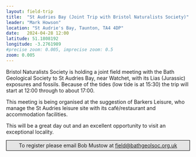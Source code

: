```yaml
---
layout: field-trip
title:  "St Audries Bay (Joint Trip with Bristol Naturalists Society)"
leader: "Mark Howson"
location: "St Audrie's Bay, Taunton, TA4 4DP"
date:   2024-04-28 12:00
latitude: 51.1808192
longitude: -3.2761989
#precise zoom: 0.005, imprecise zoom: 0.5
zoom: 0.005
---
```


Bristol Naturalists Society is holding a joint field meeting with the Bath Geological Society to St Audries Bay, near Watchet, with its Lias (Jurassic) exposures and fossils. Because of the tides (low tide is at 15:30) the trip will start at 12:00 through to about 17:00.

This meeting is being organised at the suggestion of Barkers Leisure, who manage the St Audries leisure site with its café/restaurant and accommodation facilities.

This will be a great day out and an excellent opportunity to visit an exceptional locality.


<div style="    border: 1px solid black;
    padding: 5px;
    background-color: #e5e5e5;
    max-width: 600px;
    text-align: center;
    margin: auto; margin-bottom: 20px;">To register please email Bob Mustow at <a href="mailto:field@bathgeolsoc.org.uk">field@bathgeolsoc.org.uk</a></div>